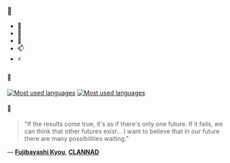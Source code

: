 ### 👋

- 🔭
- 🌱
- 💬
- 📫
- ⚡

#### 🧏

[![Most used languages](https://github-readme-stats-aynah.vercel.app/api/top-langs/?username=aynh&theme=solarized-dark&langs_count=6&layout=compact&hide_title=true)](https://github.com/anuraghazra/github-readme-stats#gh-dark-mode-only)
[![Most used languages](https://github-readme-stats-aynah.vercel.app/api/top-langs/?username=aynh&theme=solarized-light&langs_count=6&layout=compact&hide_title=true)](https://github.com/anuraghazra/github-readme-stats#gh-light-mode-only)

#### 💬

> "If the results come true, it's as if there's only one future. If it fails, we can think that other futures exist... I want to believe that in our future there are many possibilities waiting."

&mdash; [**Fujibayashi Kyou**](https://myanimelist.net/character.php?q=Fujibayashi%20Kyou&cat=character), [**CLANNAD**](https://myanimelist.net/search/all?q=CLANNAD&cat=all)
